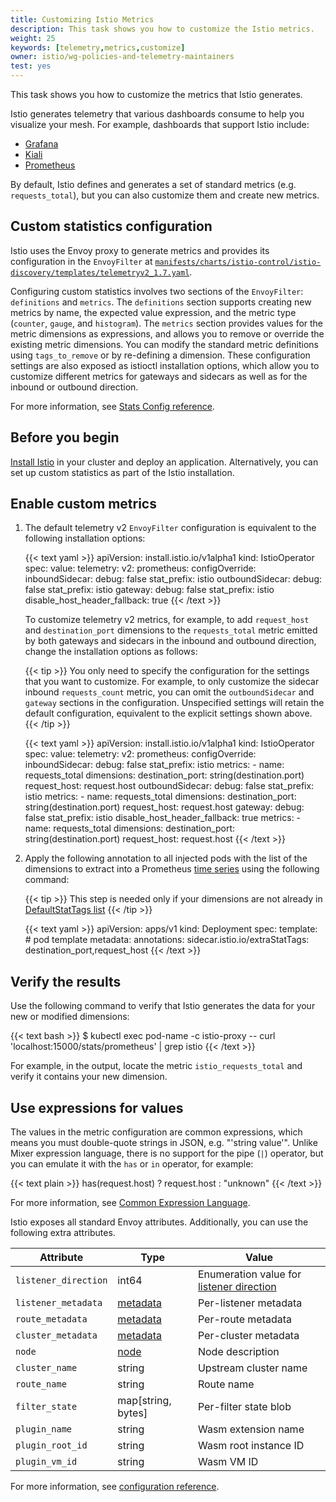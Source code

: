 ```yaml
---
title: Customizing Istio Metrics
description: This task shows you how to customize the Istio metrics.
weight: 25
keywords: [telemetry,metrics,customize]
owner: istio/wg-policies-and-telemetry-maintainers
test: yes
---
```


This task shows you how to customize the metrics that Istio generates.

Istio generates telemetry that various dashboards consume to help you visualize
your mesh. For example, dashboards that support Istio include:

* [Grafana](/docs/tasks/observability/metrics/using-istio-dashboard/)
* [Kiali](/docs/tasks/observability/kiali/)
* [Prometheus](/docs/tasks/observability/metrics/querying-metrics/)

By default, Istio defines and generates a set of standard metrics (e.g.
`requests_total`), but you can also customize them and create new metrics.

## Custom statistics configuration

Istio uses the Envoy proxy to generate metrics and provides its configuration in
the `EnvoyFilter` at
[`manifests/charts/istio-control/istio-discovery/templates/telemetryv2_1.7.yaml`]({{<github_blob>}}/manifests/charts/istio-control/istio-discovery/templates/telemetryv2_1.7.yaml).

Configuring custom statistics involves two sections of the
`EnvoyFilter`: `definitions` and `metrics`. The `definitions` section
supports creating new metrics by name, the expected value expression, and the
metric type (`counter`, `gauge`, and `histogram`). The `metrics` section
provides values for the metric dimensions as expressions, and allows you to
remove or override the existing metric dimensions. You can modify the standard
metric definitions using `tags_to_remove` or by re-defining a dimension. These
configuration settings are also exposed as istioctl installation options, which
allow you to customize different metrics for gateways and sidecars as well as
for the inbound or outbound direction.

For more information, see [Stats Config reference](/docs/reference/config/proxy_extensions/stats/).

## Before you begin

[Install Istio](/docs/setup/) in your cluster and deploy an application.
Alternatively, you can set up custom statistics as part of the Istio
installation.

## Enable custom metrics

1. The default telemetry v2 `EnvoyFilter` configuration is equivalent to the following installation options:

    {{< text yaml >}}
    apiVersion: install.istio.io/v1alpha1
    kind: IstioOperator
    spec:
      value:
        telemetry:
          v2:
            prometheus:
              configOverride:
                inboundSidecar:
                  debug: false
                  stat_prefix: istio
                outboundSidecar:
                  debug: false
                  stat_prefix: istio
                gateway:
                  debug: false
                  stat_prefix: istio
                  disable_host_header_fallback: true
    {{< /text >}}

    To customize telemetry v2 metrics, for example, to add `request_host`
    and `destination_port` dimensions to the `requests_total` metric emitted by both
    gateways and sidecars in the inbound and outbound direction, change the installation
    options as follows:

    {{< tip >}}
    You only need to specify the configuration for the settings that you want to customize.
    For example, to only customize the sidecar inbound `requests_count` metric, you can omit
    the `outboundSidecar` and `gateway` sections in the configuration. Unspecified
    settings will retain the default configuration, equivalent to the explicit settings shown above.
    {{< /tip >}}

    {{< text yaml >}}
    apiVersion: install.istio.io/v1alpha1
    kind: IstioOperator
    spec:
      value:
        telemetry:
          v2:
            prometheus:
              configOverride:
                inboundSidecar:
                  debug: false
                  stat_prefix: istio
                  metrics:
                    - name: requests_total
                      dimensions:
                        destination_port: string(destination.port)
                        request_host: request.host
                outboundSidecar:
                  debug: false
                  stat_prefix: istio
                  metrics:
                    - name: requests_total
                      dimensions:
                        destination_port: string(destination.port)
                        request_host: request.host
                gateway:
                  debug: false
                  stat_prefix: istio
                  disable_host_header_fallback: true
                  metrics:
                    - name: requests_total
                      dimensions:
                        destination_port: string(destination.port)
                        request_host: request.host
    {{< /text >}}

1. Apply the following annotation to all injected pods with the list of the
   dimensions to extract into a Prometheus
   [time series](https://en.wikipedia.org/wiki/Time_series) using the following command:

    {{< tip >}}
    This step is needed only  if your dimensions are not already in
    [DefaultStatTags list]({{<github_blob>}}/pkg/bootstrap/config.go)
    {{< /tip >}}

    {{< text yaml >}}
    apiVersion: apps/v1
    kind: Deployment
    spec:
      template: # pod template
        metadata:
          annotations:
            sidecar.istio.io/extraStatTags: destination_port,request_host
    {{< /text >}}

## Verify the results

Use the following command to verify that Istio generates the data for your new
or modified dimensions:

{{< text bash >}}
$ kubectl exec pod-name -c istio-proxy -- curl 'localhost:15000/stats/prometheus' | grep istio
{{< /text >}}

For example, in the output, locate the metric `istio_requests_total` and
verify it contains your new dimension.

## Use expressions for values

The values in the metric configuration are common expressions, which means you
must double-quote strings in JSON, e.g. "'string value'". Unlike Mixer
expression language, there is no support for the pipe (`|`) operator, but you
can emulate it with the `has` or `in` operator, for example:

{{< text plain >}}
has(request.host) ? request.host : "unknown"
{{< /text >}}

For more information, see [Common Expression Language](https://opensource.google/projects/cel).

Istio exposes all standard Envoy attributes. Additionally, you can use the
following extra attributes.

|Attribute   | Type  | Value |
|---|---|---|
| `listener_direction` | int64 | Enumeration value for [listener direction](https://www.envoyproxy.io/docs/envoy/latest/api-v2/api/v2/core/base.proto#envoy-api-enum-core-trafficdirection) |
| `listener_metadata` | [metadata](https://www.envoyproxy.io/docs/envoy/latest/api-v2/api/v2/core/base.proto#core-metadata) | Per-listener metadata |
| `route_metadata` | [metadata](https://www.envoyproxy.io/docs/envoy/latest/api-v2/api/v2/core/base.proto#core-metadata) | Per-route metadata |
| `cluster_metadata` | [metadata](https://www.envoyproxy.io/docs/envoy/latest/api-v2/api/v2/core/base.proto#core-metadata) | Per-cluster metadata |
| `node` | [node](https://www.envoyproxy.io/docs/envoy/latest/api-v2/api/v2/core/base.proto#core-node) | Node description |
| `cluster_name` | string | Upstream cluster name |
| `route_name` | string | Route name |
| `filter_state` | map[string, bytes] | Per-filter state blob |
| `plugin_name` | string | Wasm extension name |
| `plugin_root_id` | string | Wasm root instance ID |
| `plugin_vm_id` | string | Wasm VM ID |

For more information, see [configuration reference](/docs/reference/config/proxy_extensions/stats/).

